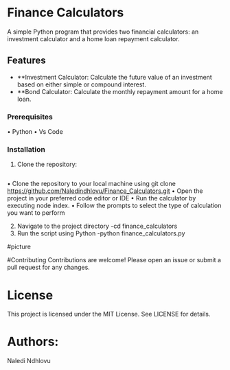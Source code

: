 # Finance Calculators

A simple Python program that provides two financial calculators: an investment calculator and a home loan repayment calculator.

## Features

- **Investment Calculator: Calculate the future value of an investment based on either simple or compound interest.
- **Bond Calculator: Calculate the monthly repayment amount for a home loan.

### Prerequisites
• Python
• Vs Code

### Installation
 
1. Clone the repository:
   ```bash
• Clone the repository to your local machine using git clone https://github.com/Naledindhlovu/Finance_Calculators.git
• Open the project in your preferred code editor or IDE
• Run the calculator by executing node index.
• Follow the prompts to select the type of calculation you want to perform

2. Navigate to the project directory
   -cd finance_calculators
3. Run the script using Python
   -python finance_calculators.py

#picture

#Contributing
Contributions are welcome! Please open an issue or submit a pull request for any changes.

# License
This project is licensed under the MIT License. See LICENSE for details.

# Authors:
Naledi Ndhlovu
